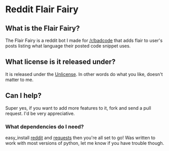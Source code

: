 # Reddit Flair Fairy

## What is the Flair Fairy?

The Flair Fairy is a reddit bot I made for [/r/badcode](http://www.reddit.com/r/badcode) that adds flair
to user's posts listing what language their posted code snippet uses.

## What license is it released under?

It is released under the [Unlicense](http://www.unlicense.org). In other words
do what you like, doesn't matter to me.

## Can I help?

Super yes, if you want to add more features to it, fork and send a pull request.
I'd be very appreciative.

### What dependencies do I need?

easy_install [reddit](https://github.com/mellort/reddit_api) and
[requests](http://docs.python-requests.org/en/latest/index.html) then you're
all set to go! Was written to work with most versions of python, let me know
if you have trouble though.
